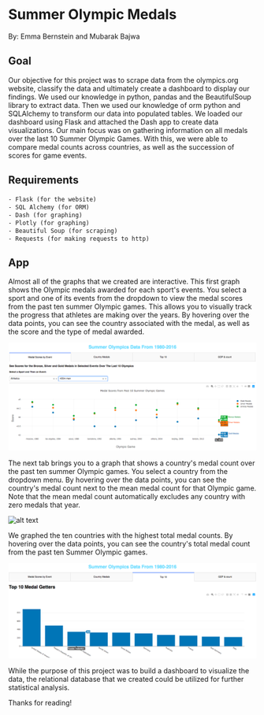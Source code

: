 # Summer Olympic Medals
By: Emma Bernstein and Mubarak Bajwa

## Goal
Our objective for this project was to scrape data from the olympics.org website, classify the data and ultimately create a dashboard to display our findings. We used our knowledge in python, pandas and the BeautifulSoup library to extract data. Then we used our knowledge of orm python and SQLAlchemy to transform our data into populated tables. We loaded our dashboard using Flask and attached the Dash app to create data visualizations. Our main focus was on gathering information on all medals over the last 10 Summer Olympic Games. With this, we were able to compare medal counts across countries, as well as the succession of scores for game events.

## Requirements

	- Flask (for the website) 
	- SQL Alchemy (for ORM) 
	- Dash (for graphing)
	- Plotly (for graphing)
	- Beautiful Soup (for scraping)
	- Requests (for making requests to http)
 
## App

Almost all of the graphs that we created are interactive.
This first graph shows the Olympic medals awarded for each sport's events. You select a sport and one of its events from the dropdown to view the medal scores from the past ten summer Olympic games. This allows you to visually track the progress that athletes are making over the years.
By hovering over the data points, you can see the country associated with the medal, as well as the score and the type of medal awarded.

![alt text](https://github.com/mubarakb/Olympics_EDA_Vis/blob/master/Screen%20Shot%202019-03-03%20at%207.02.54%20PM.png)


The next tab brings you to a graph that shows a country's medal count over the past ten summer Olympic games. You select a country from the dropdown menu.
By hovering over the data points, you can see the country's medal count next to the mean medal count for that Olympic game. Note that the mean medal count automatically excludes any country with zero medals that year.

![alt text](https://github.com/emmabernstein1/Project-1/blob/master/Screen%20Shot%202019-03-03%20at%206.16.43%20PM.png)


We graphed the ten countries with the highest total medal counts.
By hovering over the data points, you can see the country's total medal count from the past ten Summer Olympic games.

![alt text](https://github.com/emmabernstein1/Olympic-Medals/blob/master/Screen%20Shot%202019-03-03%20at%208.01.24%20PM.png)


While the purpose of this project was to build a dashboard to visualize the data, the relational database that we created could be utilized for further statistical analysis.

Thanks for reading!
